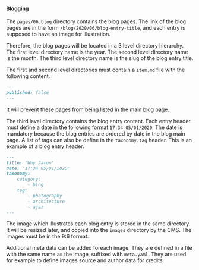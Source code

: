 #### Blogging

The `pages/06.blog` directory contains the blog pages.
The link of the blog pages are in the form `/blog/2020/06/blog-entry-title`,
and each entry is supposed to have an image for illustration.

Therefore, the blog pages will be located in a 3 level directory hierarchy.
The first level directory name is the year.
The second level directory name is the month.
The third level directory name is the slug of the blog entry title.

The first and second level directories must contain a `item.md` file with the following content.

```markdown
---
published: false
---
```
It will prevent these pages from being listed in the main blog page.

The third level directory contains the blog entry content.
Each entry header must define a date in the following format `17:34 05/01/2020`.
The date is mandatory because the blog entries are ordered by date in the blog main page.
A list of tags can also be define in the `taxonomy.tag` header.
This is an example of a blog entry header.
```markdown
---
title: 'Why Jaxon'
date: '17:34 05/01/2020'
taxonomy:
    category:
        - blog
    tag:
        - photography
        - architecture
        - ajax
---
```

The image which illustrates each blog entry is stored in the same directory.
It will be resized later, and copied into the `images` directory by the CMS.
The images must be in the 9:6 format.

Additional meta data can be added foreach image.
They are defined in a file with the same name as the image, suffixed with `meta.yaml`.
They are used for example to define images source and author data for credits.
